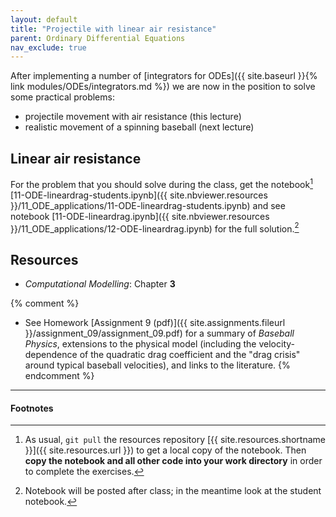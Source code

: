 ```yaml
---
layout: default
title: "Projectile with linear air resistance"
parent: Ordinary Differential Equations
nav_exclude: true
---
```


After implementing a number of
[integrators for ODEs]({{ site.baseurl }}{% link modules/ODEs/integrators.md %}) we are now in the position to solve some practical problems:

- projectile movement with air resistance (this lecture)
- realistic movement of a spinning baseball (next lecture)

## Linear air resistance

For the problem that you should solve during the class, get the
notebook[^1]
[11-ODE-lineardrag-students.ipynb]({{ site.nbviewer.resources }}/11_ODE_applications/11-ODE-lineardrag-students.ipynb)
and see notebook
[11-ODE-lineardrag.ipynb]({{ site.nbviewer.resources }}/11_ODE_applications/12-ODE-lineardrag.ipynb)
for the full solution.[^2]



## Resources ##

* _Computational Modelling_: Chapter **3**

{% comment %}
* See Homework [Assignment 9 (pdf)]({{ site.assignments.fileurl }}/assignment_09/assignment_09.pdf)
  for a summary of *Baseball Physics*, extensions to the physical
  model (including the velocity-dependence of the quadratic drag
  coefficient and the "drag crisis" around typical baseball
  velocities), and links to the literature.
{% endcomment %}

------------------------------------------------------------

#### Footnotes



[^1]:

     As usual, `git pull` the resources repository
     [{{ site.resources.shortname }}]({{ site.resources.url }}) to get a
     local copy of the notebook. Then **copy the notebook and all other
     code into your work directory** in order to complete the exercises.

[^2]:

     Notebook will be posted after class; in the meantime look at the
     student notebook.
